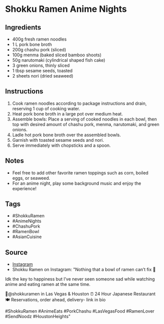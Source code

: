  # Shokku Ramen Anime Nights

## Ingredients

- 400g fresh ramen noodles
- 1 L pork bone broth
- 200g chashu pork (sliced)
- 100g menma (baked sliced bamboo shoots)
- 50g narutomaki (cylindrical shaped fish cake)
- 3 green onions, thinly sliced
- 1 tbsp sesame seeds, toasted
- 2 sheets nori (dried seaweed)

## Instructions

1. Cook ramen noodles according to package instructions and drain, reserving 1 cup of cooking water.
2. Heat pork bone broth in a large pot over medium heat.
3. Assemble bowls: Place a serving of cooked noodles in each bowl, then top with desired amount of chashu pork, menma, narutomaki, and green onions.
4. Ladle hot pork bone broth over the assembled bowls.
5. Garnish with toasted sesame seeds and nori.
6. Serve immediately with chopsticks and a spoon.

## Notes

- Feel free to add other favorite ramen toppings such as corn, boiled eggs, or seaweed.
- For an anime night, play some background music and enjoy the experience!

## Tags

- #ShokkuRamen
- #AnimeNights
- #ChashuPork
- #RamenBowl
- #AsianCuisine

## Source

- [Instagram](https://www.instagram.com/p/C4O3KfKPO1U/)
- Shokku Ramen on Instagram: "Nothing that a bowl of ramen can’t fix 🍜

Idk the key to happiness but I’ve never seen someone sad while watching anime and eating ramen at the same time.

📍@shokkuramen in Las Vegas & Houston
⏰ 24 Hour Japanese Restaurant 
🍽️ Reservations, order ahead, delivery- link in bio

#ShokkuRamen #AnimeEats #PorkChashu #LasVegasFood #RamenLover #SendNoodz #HoustonHeights"